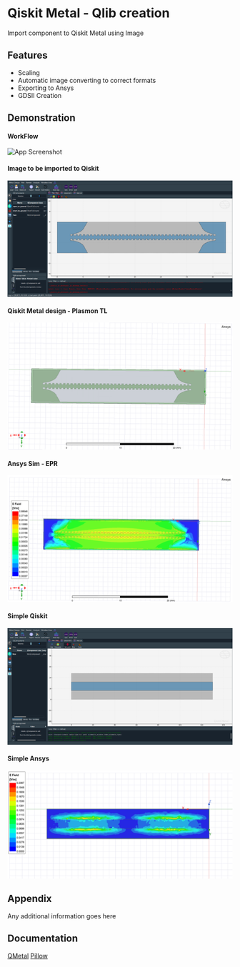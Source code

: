 
# Qiskit Metal - Qlib creation

Import component to Qiskit Metal using Image


## Features

- Scaling
- Automatic image converting to correct formats
- Exporting to Ansys
- GDSII Creation




## Demonstration

#### WorkFlow
![App Screenshot](https://via.placeholder.com/468x300?text=App+Screenshot+Here)

#### Image to be imported to Qiskit
![App Screenshot](Images/qiskit2.png)

#### Qiskit Metal design - Plasmon TL
![App Screenshot](Images/qiskit3.png)

#### Ansys Sim - EPR
![App Screenshot](Images/qiskit4.png)

#### Simple Qiskit
![App Screenshot](Images/qiskit5.png)

#### Simple Ansys
![App Screenshot](Images/qiskit6.png)




## Appendix

Any additional information goes here


## Documentation

[QMetal](https://qiskit.org/documentation/metal/)
[Pillow](https://pillow.readthedocs.io/en/stable/)


